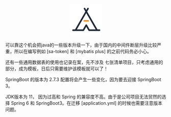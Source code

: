 <div align="center">
  <img src="./public/logo.svg" wigth='100px' height='100px'>
</div>

可以靠这个机会把java的一些版本升级一下，由于国内的中间件断层升级比较严重，所以在编写例如 [sa-token] 和 [mybatis plus] 的之前代码务必小心。

还有一些通用数据表的使用也记录在案，先不涉及 七张清单项目，只考虑通用的部分，成为模板，日后只需要维护该模板就可以了！

SpringBoot 的版本为 2.7.3 配置将会产生一些变化，因为要去迎接 SpringBoot 3。

JDK版本为 11， 因为过高和 Spring 的兼容度不高。由于是公司项目无法贸然的选择 Spring 6 和 SpringBoot3。在迁移 [application.yml] 的时候也需要注意版本问题。
